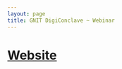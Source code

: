 ```yaml
---
layout: page
title: GNIT DigiConclave ~ Webinar
---
```


# [Website](https://wbnr.gnitdigiconclave.com/)
